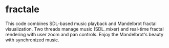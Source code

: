 # fractale
This code combines SDL-based music playback and Mandelbrot fractal visualization. Two threads manage music (SDL_mixer) and real-time fractal rendering with user zoom and pan controls. Enjoy the Mandelbrot's beauty with synchronized music.
